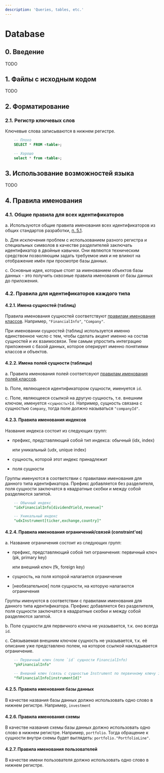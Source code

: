 ```yaml
---
description: 'Queries, tables, etc.'
---
```


# Database

## 0. Введение

TODO

## 1. Файлы с исходным кодом

TODO

## 2. Форматирование

### 2.1. Регистр ключевых слов

Ключевые слова записываются в нижнем регистре.

```sql
    -- Плохо
    SELECT * FROM <table>;

    -- Хорошо
    select * from <table>;
```

## 3. Использование возможностей языка

TODO

## 4. Правила именования

### 4.1. Общие правила для всех идентификаторов

a. Используются общие правила именования всех идентификаторов из общих стандартов разработки, [п. 5.1](common.md#51-------).

b. Для исключения проблем с использованием разного регистра и специальных символов в качестве разделителей заключать идентификатор в двойные кавычки. Они являются техническим средством позволяющим задать требуемое имя и не влияют на отображение имён при просмотре базы данных.

c. Основные идея, которые стоят за именованием объектов базы данных - это получить сквозные правила именования от базы данных до приложения.

### 4.2. Правила для идентификаторов каждого типа

#### 4.2.1. Имена сущностей \(таблиц\)

Правила именования сущностей соответствуют [правилам именования классов](ru/scripts.md#421----). Например, `"FinancialInfo"`, `"Company"`.

При именовании сущностей \(таблиц\) используется именно единственное число с тем, чтобы сделать акцент именно на состав сущностей и их взаимосвязи. Тем самым упростить интеграцию приложения с базой данных, которое оперирует именно понятиями классов и объектов.

#### 4.2.2. Имена полей сущности \(таблицы\)

a. Правила именования полей соответсвуют [правилам именования полей классов](ru/scripts.md#425--naming-convention---).

b. Поле, являющееся идентификатором сущности, именуется `id`.

c. Поле, являющееся ссылкой на другую сущность, т.е. внешним ключом, именуется `<сущность>Id`. Например, сущность связана с сущностью `Company`, тогда поле должно называться `"companyId"`.

#### 4.2.3. Правила именования индексов

Название индекса состоит из следующих групп:

* префикс, представляющий собой тип индекса: обычный \(idx, index\)

  или уникальный \(udx, unique index\)

* сущность, которой этот индекс принадлежит
* поля сущности

Группы именуются в соответствии с правилами именования для данного типа идентификатора. Префикс добавляется без разделителя, поля сущности заключатся в квадратные скобки и между собой разделяются запятой.

```sql
    -- Обычный индекс
    "idxFinancialInfo[dividendYield,revenue]"

    -- Уникальный индекс
    "udxInstrument[ticker,exchange,country]"
```

#### 4.2.4. Правила именования ограничений/связей \(constraint'ов\)

a. Название ограничения состоит из следующих групп:

* префикс, представляющий собой тип ограничения: первичный ключ \(pk, primary key\)

  или внешний ключ \(fk, foreign key\)

* сущность, на поля которой налагается ограничение
* \[необязательное\] поля сущности, на которую налагаются ограничения

Группы именуются в соответствии с правилами именования для данного типа идентификатора. Префикс добавляется без разделителя, поля сущности заключатся в квадратные скобки и между собой разделяются запятой.

b. Поле сущности для первичного ключа не указывается, т.к. оно всегда `id`.

c. Связываемая внешним ключом сущность не указывается, т.к. её описание уже представлено полем, на которое ссылкой накладывается ограничение.

```sql
    -- Первичный ключ (поле `id` сущности FinancialInfo)
    "pkFinancialInfo"

    -- Внешний ключ (связь с сущностью Instrument по первичному ключу id)
    "fkFinancialInfo[instrumentId]"
```

#### 4.2.5. Правила именования базы данных

В качестве названия базы данных должно использовать одно слово в нижнем регистре. Например, `investment`

#### 4.2.6. Правила именования схемы

В качестве названия схемы базы данных должно использовать одно слово в нижнем регистре. Например, `portfolio`. Тогда обращение к сущности внутри схемы будет выглядеть: `portfolio."PortfolioLine"`.

#### 4.2.7. Правила именования пользователей

В качестве имени пользователя должно использовать одно слово в нижнем регистре.


